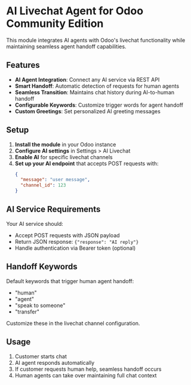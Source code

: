 # AI Livechat Agent for Odoo Community Edition

This module integrates AI agents with Odoo's livechat functionality while maintaining seamless agent handoff capabilities.

## Features

- **AI Agent Integration**: Connect any AI service via REST API
- **Smart Handoff**: Automatic detection of requests for human agents
- **Seamless Transition**: Maintains chat history during AI-to-human handoff
- **Configurable Keywords**: Customize trigger words for agent handoff
- **Custom Greetings**: Set personalized AI greeting messages

## Setup

1. **Install the module** in your Odoo instance
2. **Configure AI settings** in Settings > AI Livechat
3. **Enable AI** for specific livechat channels
4. **Set up your AI endpoint** that accepts POST requests with:
   ```json
   {
     "message": "user message",
     "channel_id": 123
   }
   ```

## AI Service Requirements

Your AI service should:
- Accept POST requests with JSON payload
- Return JSON response: `{"response": "AI reply"}`
- Handle authentication via Bearer token (optional)

## Handoff Keywords

Default keywords that trigger human agent handoff:
- "human"
- "agent" 
- "speak to someone"
- "transfer"

Customize these in the livechat channel configuration.

## Usage

1. Customer starts chat
2. AI agent responds automatically
3. If customer requests human help, seamless handoff occurs
4. Human agents can take over maintaining full chat context